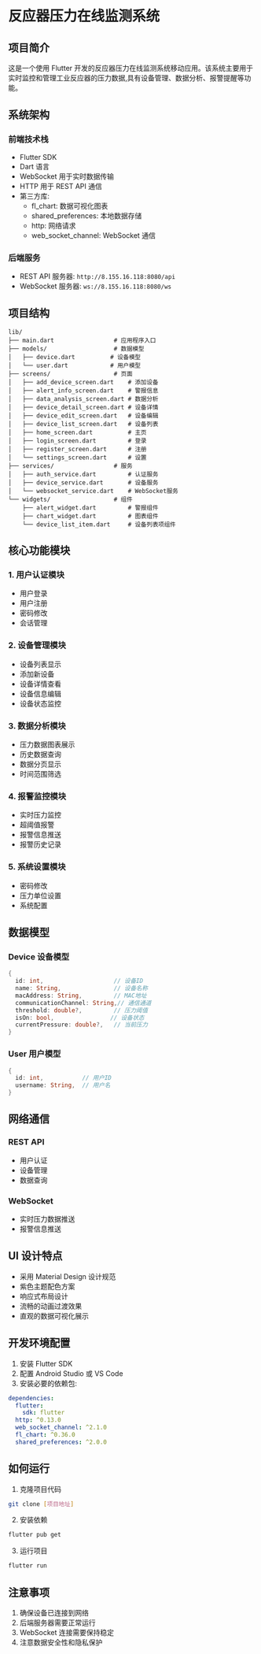 # 反应器压力在线监测系统

## 项目简介

这是一个使用 Flutter 开发的反应器压力在线监测系统移动应用。该系统主要用于实时监控和管理工业反应器的压力数据,具有设备管理、数据分析、报警提醒等功能。

## 系统架构

### 前端技术栈
- Flutter SDK
- Dart 语言
- WebSocket 用于实时数据传输
- HTTP 用于 REST API 通信
- 第三方库:
  - fl_chart: 数据可视化图表
  - shared_preferences: 本地数据存储
  - http: 网络请求
  - web_socket_channel: WebSocket 通信

### 后端服务
- REST API 服务器: `http://8.155.16.118:8080/api`
- WebSocket 服务器: `ws://8.155.16.118:8080/ws`

## 项目结构

```
lib/
├── main.dart                 # 应用程序入口
├── models/                   # 数据模型
│   ├── device.dart          # 设备模型
│   └── user.dart            # 用户模型
├── screens/                  # 页面
│   ├── add_device_screen.dart    # 添加设备
│   ├── alert_info_screen.dart    # 警报信息
│   ├── data_analysis_screen.dart # 数据分析
│   ├── device_detail_screen.dart # 设备详情
│   ├── device_edit_screen.dart   # 设备编辑
│   ├── device_list_screen.dart   # 设备列表
│   ├── home_screen.dart          # 主页
│   ├── login_screen.dart         # 登录
│   ├── register_screen.dart      # 注册
│   └── settings_screen.dart      # 设置
├── services/                 # 服务
│   ├── auth_service.dart         # 认证服务
│   ├── device_service.dart       # 设备服务
│   └── websocket_service.dart    # WebSocket服务
└── widgets/                  # 组件
    ├── alert_widget.dart         # 警报组件
    ├── chart_widget.dart         # 图表组件
    └── device_list_item.dart     # 设备列表项组件
```

## 核心功能模块

### 1. 用户认证模块
- 用户登录
- 用户注册
- 密码修改
- 会话管理

### 2. 设备管理模块
- 设备列表显示
- 添加新设备
- 设备详情查看
- 设备信息编辑
- 设备状态监控

### 3. 数据分析模块
- 压力数据图表展示
- 历史数据查询
- 数据分页显示
- 时间范围筛选

### 4. 报警监控模块
- 实时压力监控
- 超阈值报警
- 报警信息推送
- 报警历史记录

### 5. 系统设置模块
- 密码修改
- 压力单位设置
- 系统配置

## 数据模型

### Device 设备模型
```dart
{
  id: int,                    // 设备ID
  name: String,               // 设备名称
  macAddress: String,         // MAC地址
  communicationChannel: String,// 通信通道
  threshold: double?,         // 压力阈值
  isOn: bool,                // 设备状态
  currentPressure: double?,   // 当前压力
}
```

### User 用户模型
```dart
{
  id: int,           // 用户ID
  username: String,  // 用户名
}
```

## 网络通信

### REST API
- 用户认证
- 设备管理
- 数据查询

### WebSocket
- 实时压力数据推送
- 报警信息推送

## UI 设计特点

- 采用 Material Design 设计规范
- 紫色主题配色方案
- 响应式布局设计
- 流畅的动画过渡效果
- 直观的数据可视化展示

## 开发环境配置

1. 安装 Flutter SDK
2. 配置 Android Studio 或 VS Code
3. 安装必要的依赖包:
```yaml
dependencies:
  flutter:
    sdk: flutter
  http: ^0.13.0
  web_socket_channel: ^2.1.0
  fl_chart: ^0.36.0
  shared_preferences: ^2.0.0
```

## 如何运行

1. 克隆项目代码
```bash
git clone [项目地址]
```

2. 安装依赖
```bash
flutter pub get
```

3. 运行项目
```bash
flutter run
```

## 注意事项

1. 确保设备已连接到网络
2. 后端服务器需要正常运行
3. WebSocket 连接需要保持稳定
4. 注意数据安全性和隐私保护